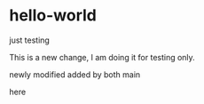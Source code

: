 # hello-world
just testing

This is a new change, I am doing it for testing only.





 newly modified added by both
 main
 
 here 
